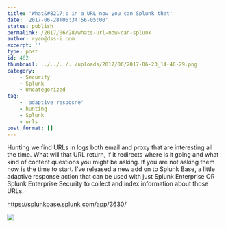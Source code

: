 ```yaml
---
title: 'What&#8217;s in a URL now you can Splunk that'
date: '2017-06-28T06:34:56-05:00'
status: publish
permalink: /2017/06/28/whats-url-now-can-splunk
author: ryan@dss-i.com
excerpt: ''
type: post
id: 462
thumbnail: ../../../../uploads/2017/06/2017-06-23_14-40-29.png
category:
    - Security
    - Splunk
    - Uncategorized
tag:
    - 'adaptive resposne'
    - hunting
    - Splunk
    - urls
post_format: []
---
```

Hunting we find URLs in logs both email and proxy that are interesting all the time. What will that URL return, if it redirects where is it going and what kind of content questions you might be asking. If you are not asking them now is the time to start. I’ve released a new add on to Splunk Base, a little adaptive response action that can be used with just Splunk Enterprise OR Splunk Enterprise Security to collect and index information about those URLs.

https://splunkbase.splunk.com/app/3630/

[![](https://i0.wp.com/www.rfaircloth.com/wp-content/uploads/2017/06/2017-06-23_14-40-29-300x124.png?resize=300%2C124)](https://i0.wp.com/www.rfaircloth.com/wp-content/uploads/2017/06/2017-06-23_14-40-29.png)